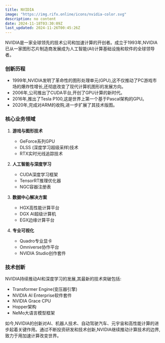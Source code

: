 ```yaml
---
title: NVIDIA
image: "https://img.rifx.online/icons/nvidia-color.svg"
description: no content
date: 2024-11-18T03:30:09Z
last_updated: 2024-11-26T00:45:26Z
---
```


NVIDIA是一家全球领先的技术公司和加速计算的开创者。成立于1993年,NVIDIA已从一家图形芯片制造商发展成为人工智能(AI)计算基础设施和软件的全球领导者。

### 创新历程
- 1999年,NVIDIA发明了革命性的图形处理单元(GPU),这不仅推动了PC游戏市场的爆炸性增长,还彻底改变了现代计算机图形的发展方向。
- 2006年,公司推出了CUDA平台,开创了GPU计算的新时代。
- 2016年,推出了Tesla P100,这是世界上第一个基于Pascal架构的GPU。
- 2020年,完成对ARM的收购,进一步扩展了其技术版图。

### 核心业务领域
1. **游戏与图形技术**
   - GeForce系列GPU
   - DLSS (深度学习超级采样)技术
   - RTX实时光线追踪技术

2. **人工智能与深度学习**
   - CUDA深度学习框架
   - TensorRT推理优化器
   - NGC容器注册表

3. **数据中心解决方案**
   - HGX高性能计算平台
   - DGX AI超级计算机
   - EGX边缘计算平台

4. **专业可视化**
   - Quadro专业显卡
   - Omniverse协作平台
   - NVIDIA Studio创作套件

### 技术创新
NVIDIA持续推动AI和深度学习的发展,其最新的技术突破包括:
- Transformer Engine(变压器引擎)
- NVIDIA AI Enterprise软件套件
- NVIDIA Grace CPU
- Hopper架构
- NeMo大语言模型框架

如今,NVIDIA的创新对AI、机器人技术、自动驾驶汽车、元宇宙和高性能计算的进步起着关键作用。通过不断投资研发和技术创新,NVIDIA继续推动计算技术的边界,致力于用加速计算改变世界。


